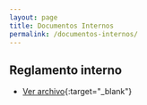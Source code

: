```yaml
---
layout: page
title: Documentos Internos
permalink: /documentos-internos/
---
```


Reglamento interno
--

- [Ver archivo](/assets/files/reglamento-interno-2017-2018.pdf){:target="_blank"}
